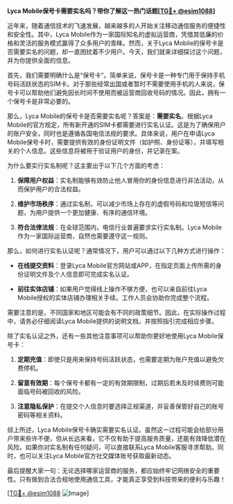 **Lyca Mobile保号卡需要实名吗？带你了解这一热门话题[[TG💪+ @esim1088](https://t.me/s/esim1088)]**

近年来，随着通信技术的飞速发展，越来越多的人开始关注移动通信服务的便捷性和安全性。其中，Lyca Mobile作为一家国际知名的虚拟运营商，凭借其低廉的价格和灵活的服务模式赢得了众多用户的青睐。然而，关于Lyca Mobile的保号卡是否需要实名的问题，却一直困扰着不少用户。今天，我们就来详细探讨这个问题，并为你提供全面的信息。

首先，我们需要明确什么是“保号卡”。简单来说，保号卡是一种专门用于保持手机号码活跃状态的SIM卡。对于那些经常出国或者暂时不需要使用手机的人来说，保号卡可以帮助他们避免因长时间不使用而被运营商回收号码的情况。因此，拥有一个保号卡是非常必要的。

那么，Lyca Mobile的保号卡是否需要实名呢？答案是：**需要实名**。根据Lyca Mobile的官方规定，所有新开通的SIM卡都需要进行实名认证。这是为了确保用户的账户安全，同时也是遵循各国电信法规的要求。具体来说，用户在申请Lyca Mobile保号卡时，需要提供有效的身份证明文件（如护照、身份证等），并填写相关的个人信息。这些信息将被用于验证用户的身份，并记录在案。

为什么要实行实名制呢？这主要出于以下几个方面的考虑：

1. **保障用户权益**：实名制能够有效防止他人冒用你的身份信息进行非法活动，从而保护用户的合法权益。
   
2. **维护市场秩序**：通过实名制，可以减少市场上存在的虚假号码和垃圾短信等问题，为用户提供一个更加健康、有序的通信环境。

3. **符合法律法规**：在全球范围内，电信行业普遍要求实行实名制。Lyca Mobile作为一家国际运营商，自然也需要遵守这一规则。

那么，如何进行实名认证呢？通常情况下，用户可以通过以下几种方式进行操作：

- **在线提交资料**：登录Lyca Mobile官方网站或APP，在指定页面上传所需的身份证明文件及个人信息即可完成实名认证。
  
- **前往实体店铺**：如果用户觉得线上操作不够方便，也可以亲自前往Lyca Mobile授权的实体店铺办理相关手续。工作人员会协助你完成整个流程。

需要注意的是，不同国家和地区可能会有不同的政策细节。因此，在实际操作过程中，请务必仔细阅读Lyca Mobile提供的说明文档，并按照指引完成相应步骤。

除了实名认证之外，还有一些其他注意事项可以帮助你更好地使用Lyca Mobile保号卡：

1. **定期充值**：即使只是用来保持号码活跃状态，也需要定期为账户充值以避免欠费停机。
   
2. **留意有效期**：每个保号卡都有一定的有效期限制，过期后若未及时续费则可能面临号码被回收的风险。

3. **注意隐私保护**：在提交个人信息时要选择正规渠道，并妥善保管好自己的账号密码等相关资料。

综上所述，Lyca Mobile保号卡确实需要实名认证。虽然这一过程可能会给部分用户带来些许不便，但从长远来看，它不仅有助于提高服务质量，还能有效降低潜在风险。如果你对实名制有任何疑问，可以直接联系Lyca Mobile客服寻求帮助。同时，也可以关注Lyca Mobile官方社交媒体账号获取最新动态。

最后提醒大家一句：无论选择哪家运营商的服务，都应始终牢记网络安全的重要性。只有做到合法合规地使用通信工具，才能真正享受到科技带来的便利与乐趣！

[[TG💪+ @esim1088](https://t.me/s/esim1088) ![Image](https://i.postimg.cc/4NQfJmqS/Snipaste-2025-05-13-00-14-12.png)]